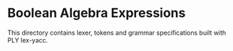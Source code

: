 Boolean Algebra Expressions
===========================
This directory contains lexer, tokens and grammar specifications built with PLY lex-yacc.
